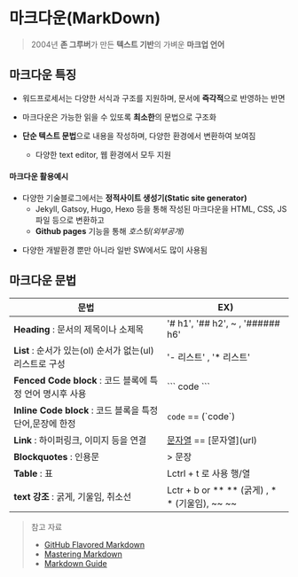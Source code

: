 # 마크다운(MarkDown)

> 2004년 **존 그루버**가 만든 **텍스트 기반**의 가벼운 **마크업 언어**



## 마크다운 특징

- 워드프로세서는 다양한 서식과 구조를 지원하며, 문서에 **즉각적**으로 반영하는 반면

- 마크다운은 가능한 읽을 수 있또록 **최소한**의 문법으로 구조화

- **단순 텍스트 문법**으로 내용을 작성하며, 다양한 환경에서 변환하여 보여짐

  - 다양한 text editor, 웹 환경에서 모두 지원

    

#### 마크다운 활용예시

- 다양한 기술블로그에서는 **정적사이트 생성기(Static site generator)**
  - Jekyll, Gatsoy, Hugo, Hexo 등을 통해 작성된 마크다운을 HTML, CSS, JS 파일 등으로 변환하고
  - **Github pages** 기능을 통해 *호스팅(외부공개)*

* 다양한 개발환경 뿐만 아니라 일반 SW에서도 많이 사용됨



## 마크다운 문법



| 문법                                                       | EX)                                            |
| ---------------------------------------------------------- | ---------------------------------------------- |
| **Heading** : 문서의 제목이나 소제목                       | '# h1', '## h2', ~ , '###### h6'               |
| **List** : 순서가 있는(ol) 순서가 없는(ul) 리스트로 구성   | '- 리스트' , '* 리스트'                        |
| **Fenced Code block** : 코드 블록에 특정 언어 명시후 사용  | \`\`\` code \`\`\`                             |
| **Inline Code block** :  코드 블록을 특정 단어,문장에 한정 | `code` == (\`code\`)                           |
| **Link** : 하이퍼링크, 이미지 등을 연결                    | [문자열](url) == \[문자열\]\(url\)             |
| **Blockquotes** : 인용문                                   | > 문장                                         |
| **Table** : 표                                             | Lctrl + t 로 사용 행/열                        |
| **text 강조** : 굵게, 기울임, 취소선                       | Lctr + b or ** ** (굵게) , * * (기울임), ~~ ~~ |




> 참고 자료
>
> * [GitHub Flavored Markdown](https://github.github.com/gfm/)
> * [Mastering Markdown](https://guides.github.com/features/mastering-markdown/) 
> * [Markdown Guide](https://www.markdownguide.org/)

